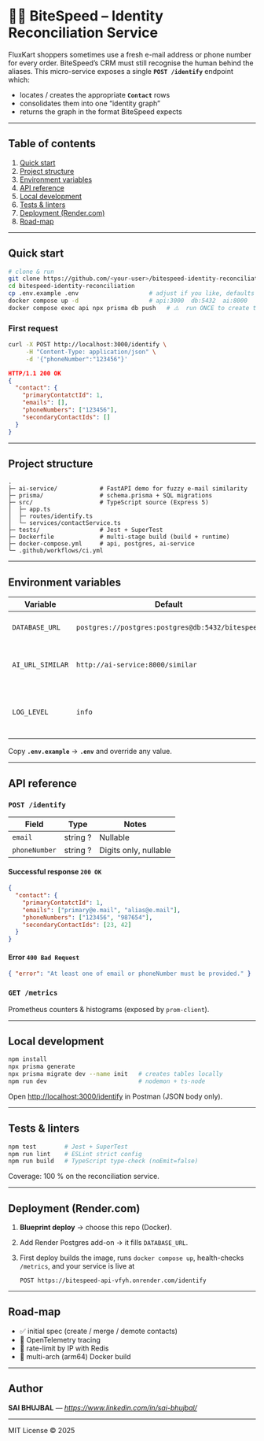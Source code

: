 # 🕵️‍♂️ BiteSpeed – Identity Reconciliation Service

FluxKart shoppers sometimes use a fresh e-mail address or phone number for
every order. BiteSpeed’s CRM must still recognise the human behind the aliases.
This micro-service exposes a single **`POST /identify`** endpoint which:

* locates / creates the appropriate **`Contact`** rows
* consolidates them into one “identity graph”
* returns the graph in the format BiteSpeed expects

---

## Table of contents
1. [Quick start](#quick-start)
2. [Project structure](#project-structure)
3. [Environment variables](#environment-variables)
4. [API reference](#api-reference)
5. [Local development](#local-development)
6. [Tests & linters](#tests--linters)
7. [Deployment (Render.com)](#deployment-rendercom)
8. [Road-map](#road-map)

---

## Quick start

```bash
# clone & run
git clone https://github.com/<your-user>/bitespeed-identity-reconciliation.git
cd bitespeed-identity-reconciliation
cp .env.example .env                    # adjust if you like, defaults work
docker compose up -d                    # api:3000  db:5432  ai:8000
docker compose exec api npx prisma db push   # ⚠️  run ONCE to create tables
````

### First request

```bash
curl -X POST http://localhost:3000/identify \
     -H "Content-Type: application/json" \
     -d '{"phoneNumber":"123456"}'
```

```json
HTTP/1.1 200 OK
{
  "contact": {
    "primaryContatctId": 1,
    "emails": [],
    "phoneNumbers": ["123456"],
    "secondaryContactIds": []
  }
}
```

---

## Project structure

```
.
├─ ai-service/            # FastAPI demo for fuzzy e-mail similarity
├─ prisma/                # schema.prisma + SQL migrations
├─ src/                   # TypeScript source (Express 5)
│  ├─ app.ts
│  ├─ routes/identify.ts
│  └─ services/contactService.ts
├─ tests/                 # Jest + SuperTest
├─ Dockerfile             # multi-stage build (build + runtime)
├─ docker-compose.yml     # api, postgres, ai-service
└─ .github/workflows/ci.yml
```

---

## Environment variables

| Variable         | Default                                          | Description                                       |
| ---------------- | ------------------------------------------------ | ------------------------------------------------- |
| `DATABASE_URL`   | `postgres://postgres:postgres@db:5432/bitespeed` | Postgres connection string                        |
| `AI_URL_SIMILAR` | `http://ai-service:8000/similar`                 | Optional fuzzy-match endpoint                     |
| `LOG_LEVEL`      | `info`                                           | Pino log level (`debug`, `info`, `warn`, `error`) |

Copy **`.env.example`** → **`.env`** and override any value.

---

## API reference

### `POST /identify`

| Field         | Type     | Notes                 |
| ------------- | -------- | --------------------- |
| `email`       | string ? | Nullable              |
| `phoneNumber` | string ? | Digits only, nullable |

#### Successful response `200 OK`

```json
{
  "contact": {
    "primaryContatctId": 1,
    "emails": ["primary@e.mail", "alias@e.mail"],
    "phoneNumbers": ["123456", "987654"],
    "secondaryContactIds": [23, 42]
  }
}
```

#### Error `400 Bad Request`

```json
{ "error": "At least one of email or phoneNumber must be provided." }
```

### `GET /metrics`

Prometheus counters & histograms (exposed by `prom-client`).

---

## Local development

```bash
npm install
npx prisma generate
npx prisma migrate dev --name init   # creates tables locally
npm run dev                          # nodemon + ts-node
```

Open [http://localhost:3000/identify](http://localhost:3000/identify) in Postman (JSON body only).

---

## Tests & linters

```bash
npm test        # Jest + SuperTest
npm run lint    # ESLint strict config
npm run build   # TypeScript type-check (noEmit=false)
```

Coverage: 100 % on the reconciliation service.

---

## Deployment (Render.com)

1. **Blueprint deploy** → choose this repo (Docker).
2. Add Render Postgres add-on → it fills `DATABASE_URL`.
3. First deploy builds the image, runs `docker compose up`, health-checks
   `/metrics`, and your service is live at

   ```
   POST https://bitespeed-api-vfyh.onrender.com/identify
   ```

---

## Road-map

* ✅ initial spec (create / merge / demote contacts)
* 🔐 OpenTelemetry tracing
* 🚀 rate-limit by IP with Redis
* 🐳 multi-arch (arm64) Docker build

---

## Author

**SAI BHUJBAL** — *https://www.linkedin.com/in/sai-bhujbal/*

---

MIT License © 2025
